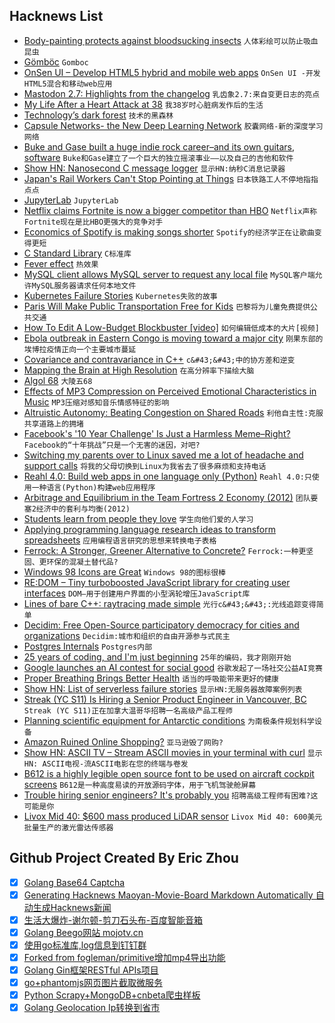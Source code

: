 ## Hacknews List


- [Body-painting protects against bloodsucking insects](https://www.sciencedaily.com/releases/2019/01/190117122711.htm)  `人体彩绘可以防止吸血昆虫`
- [Gömböc](https://en.wikipedia.org/wiki/G%C3%B6mb%C3%B6c)  `Gomboc`
- [OnSen UI – Develop HTML5 hybrid and mobile web apps](https://onsen.io/)  `OnSen UI -开发HTML5混合和移动web应用`
- [Mastodon 2.7: Highlights from the changelog](https://blog.joinmastodon.org/2019/01/mastodon-2.7/)  `乳齿象2.7:来自变更日志的亮点`
- [My Life After a Heart Attack at 38](https://www.nytimes.com/2019/01/19/opinion/sunday/heart-attack-young-men.html)  `我38岁时心脏病发作后的生活`
- [Technology’s dark forest](https://techcrunch.com/2019/01/20/technologys-dark-forest/)  `技术的黑森林`
- [Capsule Networks- the New Deep Learning Network](https://towardsdatascience.com/capsule-networks-the-new-deep-learning-network-bd917e6818e8)  `胶囊网络-新的深度学习网络`
- [Buke and Gase built a huge indie rock career–and its own guitars, software](https://arstechnica.com/gaming/2019/01/how-buke-and-gase-built-a-huge-indie-rock-career-and-its-own-guitars-software/)  `Buke和Gase建立了一个巨大的独立摇滚事业——以及自己的吉他和软件`
- [Show HN: Nanosecond C message logger](item?id=18954890)  `显示HN:纳秒C消息记录器`
- [Japan&#39;s Rail Workers Can&#39;t Stop Pointing at Things](https://www.atlasobscura.com/articles/pointing-and-calling-japan-trains)  `日本铁路工人不停地指指点点`
- [JupyterLab](https://jupyterlab.readthedocs.io/en/stable/)  `JupyterLab`
- [Netflix claims Fortnite is now a bigger competitor than HBO](http://www.gamasutra.com/view/news/334702/Netflix_claims_Fortnite_is_now_a_bigger_competitor_than_HBO.php)  `Netflix声称Fortnite现在是比HBO更强大的竞争对手`
- [Economics of Spotify is making songs shorter](https://qz.com/1519823/is-spotify-making-songs-shorter/)  `Spotify的经济学正在让歌曲变得更短`
- [C Standard Library](https://begriffs.com/posts/2019-01-19-inside-c-standard-lib.html)  `C标准库`
- [Fever effect](https://embraceasd.com/the-fever-effect/)  `热效果`
- [MySQL client allows MySQL server to request any local file](https://gwillem.gitlab.io/2019/01/20/sites-hacked-via-mysql-protocal-flaw/)  `MySQL客户端允许MySQL服务器请求任何本地文件`
- [Kubernetes Failure Stories](https://srcco.de/posts/kubernetes-failure-stories.html)  `Kubernetes失败的故事`
- [Paris Will Make Public Transportation Free for Kids](https://www.citylab.com/transportation/2019/01/paris-metro-tickets-prices-kids-bus-ride-disability-fares/580759/)  `巴黎将为儿童免费提供公共交通`
- [How To Edit A Low-Budget Blockbuster [video]](https://www.youtube.com/watch?v=yYd-3mTr_2I)  `如何编辑低成本的大片[视频]`
- [Ebola outbreak in Eastern Congo is moving toward a major city](https://www.vox.com/science-and-health/2019/1/18/18188199/drc-ebola-outbreak)  `刚果东部的埃博拉疫情正向一个主要城市蔓延`
- [Covariance and contravariance in C&#43;&#43;](https://quuxplusone.github.io/blog/2019/01/20/covariance-and-contravariance/)  `c&#43;&#43;中的协方差和逆变`
- [Mapping the Brain at High Resolution](http://news.mit.edu/2019/mapping-brain-high-resolution-0117)  `在高分辨率下描绘大脑`
- [Algol 68](https://mraths.org.uk/?page_id=2862)  `大陵五68`
- [Effects of MP3 Compression on Perceived Emotional Characteristics in Music](http://www.aes.org/e-lib/browse.cfm?elib=18523)  `MP3压缩对感知音乐情感特征的影响`
- [Altruistic Autonomy: Beating Congestion on Shared Roads](http://ai.stanford.edu/blog/altruistic-autonomy/)  `利他自主性:克服共享道路上的拥堵`
- [Facebook&#39;s &#39;10 Year Challenge&#39; Is Just a Harmless Meme–Right?](https://www.wired.com/story/facebook-10-year-meme-challenge/)  `Facebook的“十年挑战”只是一个无害的迷因，对吧?`
- [Switching my parents over to Linux saved me a lot of headache and support calls](https://write.as/simonfrey/how-switching-my-parents-over-to-linux-saved-me-a-lot-of-headache-and-support)  `将我的父母切换到Linux为我省去了很多麻烦和支持电话`
- [Reahl 4.0: Build web apps in one language only (Python)](https://www.reahl.org/)  `Reahl 4.0:只使用一种语言(Python)构建web应用程序`
- [Arbitrage and Equilibrium in the Team Fortress 2 Economy (2012)](http://blogs.valvesoftware.com/economics/arbitrage-and-equilibrium-in-the-team-fortress-2-economy/)  `团队要塞2经济中的套利与均衡(2012)`
- [Students learn from people they love](https://www.nytimes.com/2019/01/17/opinion/learning-emotion-education.html)  `学生向他们爱的人学习`
- [Applying programming language research ideas to transform spreadsheets](https://www.microsoft.com/en-us/research/blog/influencing-mainstream-software-applying-programming-language-research-ideas-to-transform-spreadsheets/?OCID=msr_blog_PLspreadsheets_popl_highlights)  `应用编程语言研究的思想来转换电子表格`
- [Ferrock: A Stronger, Greener Alternative to Concrete?](https://buildabroad.org/2016/09/27/ferrock/)  `Ferrock:一种更坚固、更环保的混凝土替代品?`
- [Windows 98 Icons are Great](https://alexmeub.com/old-windows-icons/)  `Windows 98的图标很棒`
- [RE:DOM – Tiny turboboosted JavaScript library for creating user interfaces](https://redom.js.org/)  `DOM—用于创建用户界面的小型涡轮增压JavaScript库`
- [Lines of bare C&#43;&#43;: raytracing made simple](https://github.com/ssloy/tinyraytracer/wiki)  `光行c&#43;&#43;:光线追踪变得简单`
- [Decidim: Free Open-Source participatory democracy for cities and organizations](https://decidim.org/)  `Decidim:城市和组织的自由开源参与式民主`
- [Postgres Internals](http://www.interdb.jp/pg/index.html)  `Postgres内部`
- [25 years of coding, and I&#39;m just beginning](https://dev.to/dechamp/25-years-of-coding-and-im-just-beginning-442n)  `25年的编码，我才刚刚开始`
- [Google launches an AI contest for social good](https://ai.google/social-good/impact-challenge)  `谷歌发起了一场社交公益AI竞赛`
- [Proper Breathing Brings Better Health](https://www.scientificamerican.com/article/proper-breathing-brings-better-health/)  `适当的呼吸能带来更好的健康`
- [Show HN: List of serverless failure stories](https://github.com/cristim/serverless-failure-stories)  `显示HN:无服务器故障案例列表`
- [Streak (YC S11) Is Hiring a Senior Product Engineer in Vancouver, BC](https://www.streak.com/careers/product-engineer)  `Streak (YC S11)正在加拿大温哥华招聘一名高级产品工程师`
- [Planning scientific equipment for Antarctic conditions](http://www.antarctica.gov.au/science/science-support/scientific-equipment)  `为南极条件规划科学设备`
- [Amazon Ruined Online Shopping?](https://www.theatlantic.com/technology/archive/2019/01/amazon-made-online-commerce-bewildering/580660/)  `亚马逊毁了网购?`
- [Show HN: ASCII TV – Stream ASCII movies in your terminal with curl](https://github.com/martinraison/ascii-tv)  `显示HN: ASCII电视-流ASCII电影在您的终端与卷发`
- [B612 is a highly legible open source font to be used on aircraft cockpit screens](http://b612-font.com)  `B612是一种高度易读的开放源码字体，用于飞机驾驶舱屏幕`
- [Trouble hiring senior engineers? It&#39;s probably you](https://hiringengineersbook.com/post/trouble-hiring/)  `招聘高级工程师有困难?这可能是你`
- [Livox Mid 40: $600 mass produced LiDAR sensor](https://www.livoxtech.com/mid-40-and-mid-100)  `Livox Mid 40: 600美元批量生产的激光雷达传感器`

## Github Project Created By Eric Zhou

- [x] [Golang Base64 Captcha](https://github.com/mojocn/base64Captcha)
- [x] [Generating Hacknews Maoyan-Movie-Board Markdown Automatically 自动生成Hacknews新闻](https://github.com/dejavuzhou/md-genie)
- [x] [生活大爆炸-谢尔顿-剪刀石头布-百度智能音箱](https://github.com/mojocn/dueros-bang-game)
- [x] [Golang Beego网站 mojotv.cn](https://github.com/mojocn/www.mojotv.cn)
- [x] [使用go标准库,log信息到钉钉群](https://github.com/mojocn/dooger)
- [x] [Forked from fogleman/primitive增加mp4导出功能](https://github.com/mojocn/primitive)
- [x] [Golang Gin框架RESTful APIs项目](https://github.com/JJJJJJJerk/ezier-golang-web-api-framework)
- [x] [go+phantomjs网页图片截取微服务](https://github.com/mojocn/screen_shot)
- [x] [Python Scrapy+MongoDB+cnbeta爬虫样板](https://github.com/mojocn/scrapy_mongodb_boilerplate_cnbeta)
- [x] [Golang Geolocation Ip转换到省市](https://github.com/mojocn/ip2location)